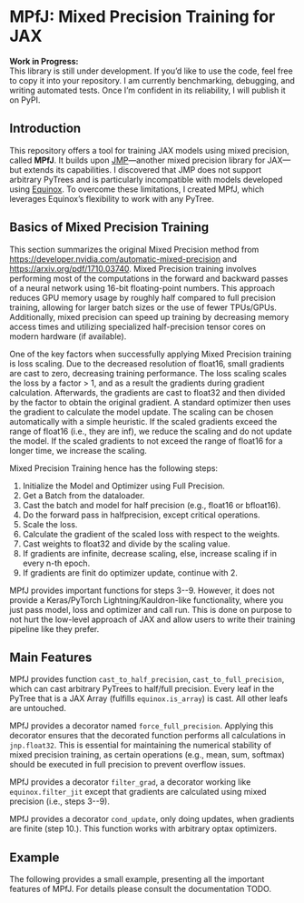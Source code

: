 # MPfJ: Mixed Precision Training for JAX

**Work in Progress:**  
This library is still under development. If you’d like to use the code, feel free to copy it into your repository. I am currently benchmarking, debugging, and writing automated tests. Once I’m confident in its reliability, I will publish it on PyPI.

## Introduction

This repository offers a tool for training JAX models using mixed precision, called **MPfJ**. It builds upon [JMP](https://github.com/google-deepmind/jmp)—another mixed precision library for JAX—but extends its capabilities. 
I discovered that JMP does not support arbitrary PyTrees and is particularly incompatible with models developed using [Equinox](https://docs.kidger.site/equinox/). To overcome these limitations, I created MPfJ, which leverages Equinox’s flexibility to work with any PyTree.

## Basics of Mixed Precision Training

This section summarizes the original Mixed Precision method from https://developer.nvidia.com/automatic-mixed-precision and https://arxiv.org/pdf/1710.03740.
Mixed Precision training involves performing most of the computations in the forward and backward passes of a neural network using 16-bit floating-point numbers.
This approach reduces GPU memory usage by roughly half compared to full precision training, allowing for larger batch sizes or the use of fewer TPUs/GPUs. Additionally, mixed precision can speed up training by decreasing memory access times and utilizing specialized half-precision tensor cores on modern hardware (if available).

One of the key factors when successfully applying Mixed Precision training is loss scaling. Due to the decreased resolution of float16, small gradients are cast to zero, decreasing training performance. The loss scaling scales the loss by a factor > 1, and as a result the gradients during gradient calculation. Afterwards, the gradients are cast to float32 and then divided by the factor to obtain the original gradient. A standard optimizer then uses the gradient to calculate the model update. The scaling can be chosen automatically with a simple heuristic. If the scaled gradients exceed the range of float16 (i.e., they are inf), we reduce the scaling and do not update the model. If the scaled gradients to not exceed the range of float16 for a longer time, we increase the scaling. 

Mixed Precision Training hence has the following steps:
1. Initialize the Model and Optimizer using Full Precision.
2. Get a Batch from the dataloader.
3. Cast the batch and model for half precision (e.g., float16 or bfloat16).
4. Do the forward pass in halfprecision, except critical operations.
5. Scale the loss.
6. Calculate the gradient of the scaled loss with respect to the weights.
8. Cast weights to float32 and divide by the scaling value.
9. If gradients are infinite, decrease scaling, else, increase scaling if in every n-th epoch.
10. If gradients are finit do optimizer update, continue with 2.

MPfJ provides important functions for steps 3--9. However, it does not provide a Keras/PyTorch Lightning/Kauldron-like functionality, where you just pass model, loss and optimizer and call run. This is done on purpose to not hurt the low-level approach of JAX and allow users to write their training pipeline like they prefer.

## Main Features
MPfJ provides function `cast_to_half_precision`, `cast_to_full_precision`, which can cast arbitrary PyTrees to half/full precision. Every leaf in the PyTree that is a JAX Array (fulfills `equinox.is_array`) is cast. All other leafs are untouched.

MPfJ provides a decorator named `force_full_precision`. Applying this decorator ensures that the decorated function performs all calculations in `jnp.float32`. This is essential for maintaining the numerical stability of mixed precision training, as certain operations (e.g., mean, sum, softmax) should be executed in full precision to prevent overflow issues.

MPfJ provides a decorator `filter_grad`, a decorator working like `equinox.filter_jit` except that gradients are calculated using mixed precision (i.e., steps 3--9).

MPfJ provides a decorator `cond_update`, only doing updates, when gradients are finite (step 10.). This function works with arbitrary optax optimizers.

## Example
The following provides a small example, presenting all the important features of MPfJ. For details please consult the documentation TODO.


